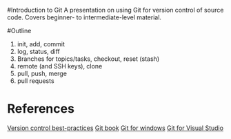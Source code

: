 #Introduction to Git
A presentation on using Git for version control of source code. Covers 
beginner- to intermediate-level material.

#Outline

1. init, add, commit
2. log, status, diff
3. Branches for topics/tasks, checkout, reset (stash)
4. remote (and SSH keys), clone
5. pull, push, merge
6. pull requests

# References
[Version control best-practices](https://blog.rainforestqa.com/2014-05-28-version-control-best-practices/)
[Git book](http://git-scm.com/book)
[Git for windows](http://msysgit.github.io/)
[Git for Visual Studio](http://visualstudiogallery.msdn.microsoft.com/abafc7d6-dcaa-40f4-8a5e-d6724bdb980c)

